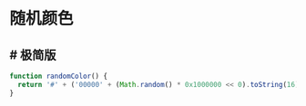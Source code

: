 # 随机颜色

## # 极简版
```js
function randomColor() {
  return '#' + ('00000' + (Math.random() * 0x1000000 << 0).toString(16)).slice(-6);
}
```
